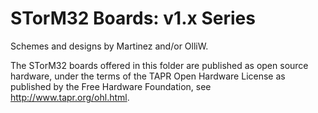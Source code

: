 STorM32 Boards: v1.x Series
==============

Schemes and designs by Martinez and/or OlliW.

The STorM32 boards offered in this folder are published as open source hardware, under the terms of the TAPR Open Hardware License as published by the Free Hardware Foundation, see http://www.tapr.org/ohl.html.

